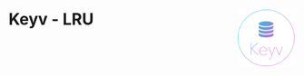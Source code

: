 # Keyv - LRU <img align="right" src="./logo.svg" alt="Contenta logo" title="Contenta logo" width="100">
